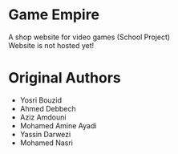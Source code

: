 # Game Empire
A shop website for video games (School Project)\
Website is not hosted yet!

# Original Authors
* Yosri Bouzid
* Ahmed Debbech
* Aziz Amdouni
* Mohamed Amine Ayadi
* Yassin Darwezi
* Mohamed Nasri